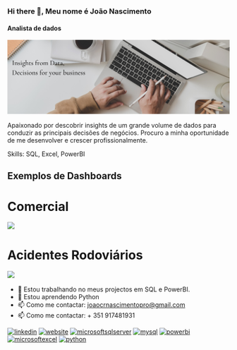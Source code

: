 ### Hi there 👋, Meu nome é João Nascimento
#### Analista de dados
![Analista de dados](https://github.com/Kiroga26/kiroga26/blob/main/Insights%20from%20Data%2C%20Decisions%20for%20your%20business.png)

Apaixonado por descobrir insights de um grande volume de dados para conduzir as principais decisões de negócios.
Procuro a minha oportunidade de me desenvolver e crescer profissionalmente.

Skills: SQL, Excel, PowerBI

## Exemplos de Dashboards
# Comercial
<img src="https://github.com/Kiroga26/kiroga26/blob/main/Comercial%20-%20jun%201%2C%202023%2022_25_57.gif" /> 

# Acidentes Rodoviários
<img src="https://github.com/Kiroga26/kiroga26/blob/main/rodoviario%20-%20jun%201%2C%202023%2022_50_04.gif" />

- 🔭 Estou trabalhando no meus projectos em SQL e PowerBI. 
- 🌱 Estou aprendendo Python 
- 📫 Como me contactar: joaocrnascimentopro@gmail.com 
- 📫 Como me contactar: + 351 917481931

[<img src='https://cdn.jsdelivr.net/npm/simple-icons@3.0.1/icons/linkedin.svg' alt='linkedin' height='40'>](https://www.linkedin.com/in/joaocrnascimento/)  [<img src='https://cdn.jsdelivr.net/npm/simple-icons@3.0.1/icons/icloud.svg' alt='website' height='40'>](https://www.datascienceportfol.io/JoaoNascimento)  [<img src='https://cdn.jsdelivr.net/npm/simple-icons@3.0.1/icons/microsoftsqlserver.svg' alt='microsoftsqlserver' height='40'>](https://www.google.com/imgres?imgurl=https%3A%2F%2Fe7.pngegg.com%2Fpngimages%2F1%2F866%2Fpng-clipart-microsoft-sql-server-sql-server-management-studio-computer-servers-microsoft-angle-text.png&tbnid=vn6-3NfKI-r1gM&vet=12ahUKEwj286KYxpD_AhVgvicCHUhIDGQQMygBegUIARC-AQ..i&imgrefurl=https%3A%2F%2Fwww.pngegg.com%2Fen%2Fpng-yqflh&docid=aW0PpimFTIYCyM&w=900&h=512&q=ssms%20icon&hl=pt-PT&ved=2ahUKEwj286KYxpD_AhVgvicCHUhIDGQQMygBegUIARC-AQ)  [<img src='https://cdn.jsdelivr.net/npm/simple-icons@3.0.1/icons/mysql.svg' alt='mysql' height='40'>](https://www.google.com/imgres?imgurl=https%3A%2F%2Fe7.pngegg.com%2Fpngimages%2F747%2F798%2Fpng-clipart-mysql-mysql.png&tbnid=_gJyQWbgWr-xHM&vet=12ahUKEwifyYXWxpD_AhXrpycCHcIkDdsQMygDegUIARDBAQ..i&imgrefurl=https%3A%2F%2Fwww.pngegg.com%2Fpt%2Fsearch%3Fq%3Dmysql&docid=xOu6nbbb1e0cQM&w=900&h=900&q=mysql%20icon%20png&hl=pt-PT&ved=2ahUKEwifyYXWxpD_AhXrpycCHcIkDdsQMygDegUIARDBAQ)  [<img src='https://cdn.jsdelivr.net/npm/simple-icons@3.0.1/icons/powerbi.svg' alt='powerbi' height='40'>](https://www.google.com/imgres?imgurl=https%3A%2F%2Fe7.pngegg.com%2Fpngimages%2F327%2F384%2Fpng-clipart-power-bi-business-intelligence-microsoft-azure-microsoft-dynamics-cloud-computing-cloud-computing-angle-text.png&tbnid=JTrdnOUflByIpM&vet=12ahUKEwjqsL_JxpD_AhWamycCHRFnC5gQMygIegUIARC3AQ..i&imgrefurl=https%3A%2F%2Fwww.pngegg.com%2Fen%2Fpng-bgiin&docid=CXWvmm6Y5gwveM&w=900&h=892&q=powerbi%20icon%20png&hl=pt-PT&ved=2ahUKEwjqsL_JxpD_AhWamycCHRFnC5gQMygIegUIARC3AQ)  [<img src='https://cdn.jsdelivr.net/npm/simple-icons@3.0.1/icons/microsoftexcel.svg' alt='microsoftexcel' height='40'>](https://www.google.com/imgres?imgurl=https%3A%2F%2Ffreebiehive.com%2Fwp-content%2Fuploads%2F2022%2F04%2FMicrosoft-Excel-Icon-PNG.jpg&tbnid=ioDdP9pKZLvoTM&vet=12ahUKEwjh-6DkxpD_AhUFpicCHTRiCxoQMygBegUIARC6AQ..i&imgrefurl=https%3A%2F%2Ffreebiehive.com%2Fmicrosoft-excel-icon-png%2F&docid=nY1-72xGh10JeM&w=850&h=530&q=excel%20icon%20png&hl=pt-PT&ved=2ahUKEwjh-6DkxpD_AhUFpicCHTRiCxoQMygBegUIARC6AQ)  [<img src='https://cdn.jsdelivr.net/npm/simple-icons@3.0.1/icons/python.svg' alt='python' height='40'>](https://www.google.com/imgres?imgurl=https%3A%2F%2Fimage.pngaaa.com%2F282%2F619282-middle.png&tbnid=qQv1K_Ofl805cM&vet=12ahUKEwi2zJ3vxpD_AhWEmicCHTGuCqEQMygDegUIARCvAQ..i&imgrefurl=https%3A%2F%2Fwww.pngaaa.com%2Fdetail%2F619282&docid=k3wum8DCO9tH_M&w=900&h=539&q=python%20icon%20png&hl=pt-PT&ved=2ahUKEwi2zJ3vxpD_AhWEmicCHTGuCqEQMygDegUIARCvAQ)  

